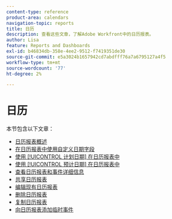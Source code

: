 ```yaml
---
content-type: reference
product-area: calendars
navigation-topic: reports
title: 日历
description: 查看这些文章，了解Adobe Workfront中的日历报表。
author: Lisa
feature: Reports and Dashboards
exl-id: b46834db-358e-4ee2-9512-f7419351de30
source-git-commit: e5a3024b1657942cd7abdfff76a7a6795127a4f5
workflow-type: tm+mt
source-wordcount: '77'
ht-degree: 2%

---
```


# 日历

本节包含以下文章：

* [日历报表概述](../../../reports-and-dashboards/reports/calendars/calendar-reports-overview.md)
* [在日历报表中使用自定义日期字段](../../../reports-and-dashboards/reports/calendars/use-custom-dates.md)
* [使用 [!UICONTROL 计划日期] 在日历报表中](../../../reports-and-dashboards/reports/calendars/use-planned-dates.md)
* [使用 [!UICONTROL 预计日期] 在日历报表中](../../../reports-and-dashboards/reports/calendars/use-projected-dates.md)
* [查看日历报表和事件详细信息](../../../reports-and-dashboards/reports/calendars/view-calendar-reports-and-event-details.md)
* [共享日历报表](../../../reports-and-dashboards/reports/calendars/share-a-calendar-report.md)
* [编辑现有日历报表](../../../reports-and-dashboards/reports/calendars/edit-an-existing-calendar-report.md)
* [删除日历报表](../../../reports-and-dashboards/reports/calendars/delete-a-calendar-report.md)
* [复制日历报表](../../../reports-and-dashboards/reports/calendars/copy-a-calendar-report.md)
* [向日历报表添加临时事件](../../../reports-and-dashboards/reports/calendars/add-ad-hoc-events.md)

